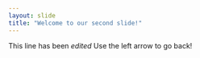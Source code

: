```yaml
---
layout: slide
title: "Welcome to our second slide!"
---
```

This line has been *edited*
Use the left arrow to go back!
